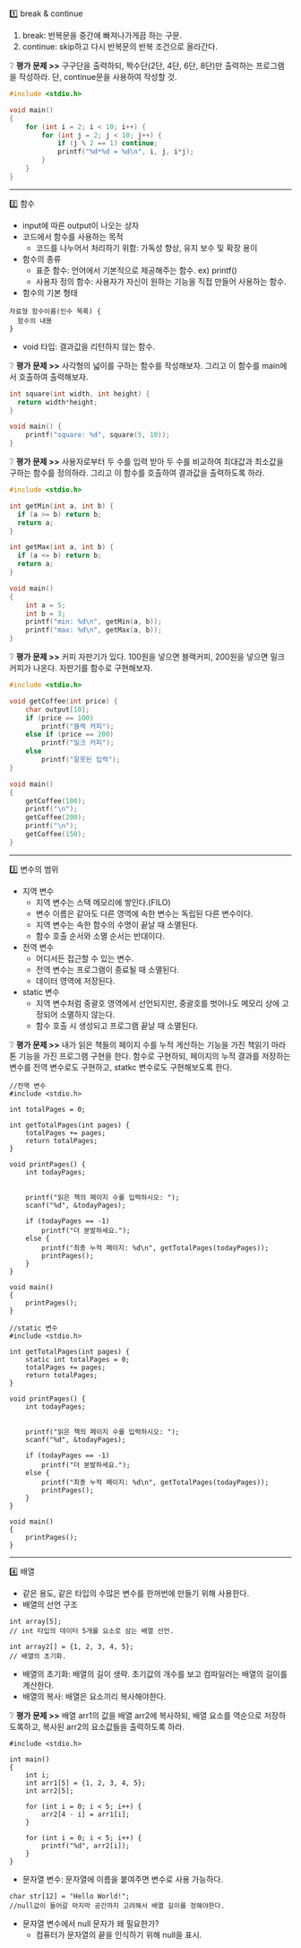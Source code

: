 :one: break & continue

1. break: 반복문을 중간에 빠져나가게끔 하는 구문.
2. continue: skip하고 다시 반복문의 반복 조건으로 올라간다.

❔ **평가 문제 >>** 구구단을 출력하되, 짝수단(2단, 4단, 6단, 8단)만 출력하는 프로그램을 작성하라. 단, continue문을 사용하여 작성할 것.
```c
#include <stdio.h>

void main()
{
    for (int i = 2; i < 10; i++) {
        for (int j = 2; j < 10; j++) {
            if (j % 2 == 1) continue;
            printf("%d*%d = %d\n", i, j, i*j);
        }
    }
}
```

---

:two: 함수

- input에 따른 output이 나오는 상자
- 코드에서 함수를 사용하는 목적
  - 코드를 나누어서 처리하기 위함: 가독성 향상, 유지 보수 및 확장 용이
- 함수의 종류
  - 표준 함수: 언어에서 기본적으로 제공해주는 함수. ex) printf()
  - 사용자 정의 함수: 사용자가 자신이 원하는 기능을 직접 만들어 사용하는 함수.
- 함수의 기본 형태
```
자료형 함수이름(인수 목록) {
  함수의 내용
}
```
- void 타입: 결과값을 리턴하지 않는 함수.

❔ **평가 문제 >>** 사각형의 넓이를 구하는 함수를 작성해보자. 그리고 이 함수를 main에서 호출하여 출력해보자. 
```c
int square(int width, int height) {
  return width*height;
} 

void main() {
    printf("square: %d", square(5, 10));
}
```

❔ **평가 문제 >>** 사용자로부터 두 수를 입력 받아 두 수를 비교하여 최대값과 최소값을 구하는 함수를 정의하라. 그리고 이 함수를 호출하여 결과값을 출력하도록 하라.
```c
#include <stdio.h>

int getMin(int a, int b) {
  if (a >= b) return b;
  return a;
} 

int getMax(int a, int b) {
  if (a <= b) return b;
  return a;
}

void main()
{   
    int a = 5;
    int b = 3;
    printf("min: %d\n", getMin(a, b));
    printf("max: %d\n", getMax(a, b));
}
```

❔ **평가 문제 >>** 커피 자판기가 있다. 100원을 넣으면 블랙커피, 200원을 넣으면 밀크커피가 나온다. 자판기를 함수로 구현해보자.
```c
#include <stdio.h>

void getCoffee(int price) {
    char output[10];
    if (price == 100) 
        printf("블랙 커피");
    else if (price == 200)
        printf("밀크 커피");
    else
        printf("잘못된 입력");
}

void main()
{   
    getCoffee(100);
    printf("\n");
    getCoffee(200);
    printf("\n");
    getCoffee(150);
}
```

---

:three: 변수의 범위

- 지역 변수
  - 지역 변수는 스택 메모리에 쌓인다.(FILO)
  - 변수 이름은 같아도 다른 영역에 속한 변수는 독립된 다른 변수이다.
  - 지역 변수는 속한 함수의 수명이 끝날 때 소멸된다.
  - 함수 호출 순서와 소멸 순서는 반대이다.
- 전역 변수
  - 어디서든 접근할 수 있는 변수.
  - 전역 변수는 프로그램이 종료될 때 소멸된다.
  - 데이터 영역에 저장된다.
- static 변수
  - 지역 변수처럼 중괄호 영역에서 선언되지만, 중괄호를 벗어나도 메모리 상에 고정되어 소멸하지 않는다.
  - 함수 호출 시 생성되고 프로그램 끝날 때 소멸된다.

❔ **평가 문제 >>**  내가 읽은 책들의 페이지 수를 누적 게산하는 기능을 가진 책읽기 마라톤 기능을 가진 프로그램 구현을 한다. 함수로 구현하되, 페이지의 누적 결과를 저장하는 변수를 전역 변수로도 구현하고, statkc 변수로도 구현해보도록 한다.
```
//전역 변수
#include <stdio.h>

int totalPages = 0;

int getTotalPages(int pages) {
    totalPages += pages;
    return totalPages;
}

void printPages() {
    int todayPages;
    
    
    printf("읽은 책의 페이지 수를 입력하시오: ");
    scanf("%d", &todayPages);
    
    if (todayPages == -1) 
        printf("더 분발하세요.");
    else {
        printf("최종 누적 페이지: %d\n", getTotalPages(todayPages));
        printPages();
    }
}

void main()
{   
    printPages();
}
```

```
//static 변수
#include <stdio.h>

int getTotalPages(int pages) {
    static int totalPages = 0;
    totalPages += pages;
    return totalPages;
}

void printPages() {
    int todayPages;
    
    
    printf("읽은 책의 페이지 수를 입력하시오: ");
    scanf("%d", &todayPages);
    
    if (todayPages == -1) 
        printf("더 분발하세요.");
    else {
        printf("최종 누적 페이지: %d\n", getTotalPages(todayPages));
        printPages();
    }
}

void main()
{   
    printPages();
}
```

---

:four: 배열

- 같은 용도, 같은 타입의 수많은 변수를 한꺼번에 만들기 위해 사용한다.
- 배열의 선언 구조
```
int array[5];
// int 타입의 데이터 5개를 요소로 삼는 배열 선언.

int array2[] = {1, 2, 3, 4, 5};
// 배열의 초기화.
```
- 배열의 초기화: 배열의 길이 생략. 초기값의 개수를 보고 컴파일러는 배열의 길이를 계산한다.
- 배열의 복사: 배열은 요소끼리 복사해야한다.

❔ **평가 문제 >>**  배열 arr1의 값을 배열 arr2에 복사하되, 배열 요소를 역순으로 저장하도록하고, 복사된 arr2의 요소값들을 출력하도록 하라.
```
#include <stdio.h>

int main()
{   
    int i;
    int arr1[5] = {1, 2, 3, 4, 5};
    int arr2[5];
    
    for (int i = 0; i < 5; i++) {
        arr2[4 - i] = arr1[i];
    }
    
    for (int i = 0; i < 5; i++) {
        printf("%d", arr2[i]);
    }
}
```

- 문자열 변수: 문자열에 이름을 붙여주면 변수로 사용 가능하다.
```
char str[12] = "Hello World!";
//null값이 들어갈 마지막 공간까지 고려해서 배열 길이를 정해야한다.
```
- 문자열 변수에서 null 문자가 왜 필요한가?
  - 컴퓨터가 문자열의 끝을 인식하기 위해 null을 표시.

